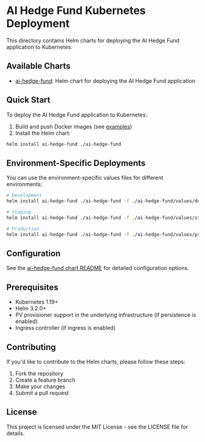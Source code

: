 # AI Hedge Fund Kubernetes Deployment

This directory contains Helm charts for deploying the AI Hedge Fund application to Kubernetes.

## Available Charts

- [ai-hedge-fund](./ai-hedge-fund/README.md): Helm chart for deploying the AI Hedge Fund application

## Quick Start

To deploy the AI Hedge Fund application to Kubernetes:

1. Build and push Docker images (see [examples](./ai-hedge-fund/examples/README.md))
2. Install the Helm chart:

```bash
helm install ai-hedge-fund ./ai-hedge-fund
```

## Environment-Specific Deployments

You can use the environment-specific values files for different environments:

```bash
# Development
helm install ai-hedge-fund ./ai-hedge-fund -f ./ai-hedge-fund/values/development.yaml

# Staging
helm install ai-hedge-fund ./ai-hedge-fund -f ./ai-hedge-fund/values/staging.yaml

# Production
helm install ai-hedge-fund ./ai-hedge-fund -f ./ai-hedge-fund/values/production.yaml
```

## Configuration

See the [ai-hedge-fund chart README](./ai-hedge-fund/README.md) for detailed configuration options.

## Prerequisites

- Kubernetes 1.19+
- Helm 3.2.0+
- PV provisioner support in the underlying infrastructure (if persistence is enabled)
- Ingress controller (if ingress is enabled)

## Contributing

If you'd like to contribute to the Helm charts, please follow these steps:

1. Fork the repository
2. Create a feature branch
3. Make your changes
4. Submit a pull request

## License

This project is licensed under the MIT License - see the LICENSE file for details.
